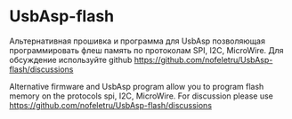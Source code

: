 # UsbAsp-flash
Альтернативная прошивка  и программа для UsbAsp позволяющая программировать флеш память по протоколам SPI, I2C, MicroWire.
Для обсуждение используйте github https://github.com/nofeletru/UsbAsp-flash/discussions

Alternative firmware and UsbAsp program allow you to program flash memory on the protocols spi, I2C, MicroWire.
For discussion please use https://github.com/nofeletru/UsbAsp-flash/discussions
